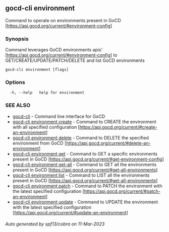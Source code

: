 ## gocd-cli environment

Command to operate on environments present in GoCD [https://api.gocd.org/current/#environment-config]

### Synopsis

Command leverages GoCD environments apis' [https://api.gocd.org/current/#environment-config] to 
GET/CREATE/UPDATE/PATCH/DELETE and list GoCD environments

```
gocd-cli environment [flags]
```

### Options

```
  -h, --help   help for environment
```

### SEE ALSO

* [gocd-cli](gocd-cli.md)	 - Command line interface for GoCD
* [gocd-cli environment create](gocd-cli_environment_create.md)	 - Command to CREATE the environment with all specified configuration [https://api.gocd.org/current/#create-an-environment]
* [gocd-cli environment delete](gocd-cli_environment_delete.md)	 - Command to DELETE the specified environment from GoCD [https://api.gocd.org/current/#delete-an-environment]
* [gocd-cli environment get](gocd-cli_environment_get.md)	 - Command to GET a specific environments present in GoCD [https://api.gocd.org/current/#get-environment-config]
* [gocd-cli environment get-all](gocd-cli_environment_get-all.md)	 - Command to GET all the environments present in GoCD [https://api.gocd.org/current/#get-all-environments]
* [gocd-cli environment list](gocd-cli_environment_list.md)	 - Command to LIST all the environments present in GoCD [https://api.gocd.org/current/#get-all-environments]
* [gocd-cli environment patch](gocd-cli_environment_patch.md)	 - Command to PATCH the environment with the latest specified configuration [https://api.gocd.org/current/#patch-an-environment]
* [gocd-cli environment update](gocd-cli_environment_update.md)	 - Command to UPDATE the environment with the latest specified configuration [https://api.gocd.org/current/#update-an-environment]

###### Auto generated by spf13/cobra on 11-Mar-2023
